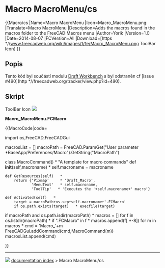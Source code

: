 # Macro MacroMenu/cs
{{Macro/cs
|Name=Macro MacroMenu
|Icon=Macro_MacroMenu.png
|Translate=Macro MacroMenu
|Description=Adds the macros found in the macros folder to the FreeCAD Macros menu
|Author=Yorik
|Version=1.0
|Date=2014-08-07
|FCVersion=All
|Download=[https   *//www.freecadweb.org/wiki/images/1/1e/Macro_MacroMenu.png ToolBar Icon]
}}


<div class="mw-translate-fuzzy">

## Popis

Tento kód byl součástí modulu [Draft Workbench](Draft_Workbench/cs.md) a byl odstraněn cf [issue \#490](http   *//freecadweb.org/tracker/view.php?id=490).


</div>

## Skript

ToolBar Icon ![](images/Macro_MacroMenu.png )

**Macro\_MacroMenu.FCMacro**


{{MacroCode|code=

import os,FreeCAD,FreeCADGui
 
macrosList = []
macroPath = FreeCAD.ParamGet("User parameter   *BaseApp/Preferences/Macro").GetString("MacroPath") 
 
class MacroCommand()   *
    "A template for macro commands"
    def __init__(self,macroname)   *
        self.macroname = macroname
 
    def GetResources(self)   *
        return {'Pixmap'     * 'Draft_Macro',
                'MenuText'   * self.macroname,
                'ToolTip'   * 'Executes the '+self.macroname+' macro'}
 
    def Activated(self)   *
        target = macroPath+os.sep+self.macroname+'.FCMacro'
        if os.path.exists(target)   * execfile(target)
            
if macroPath and os.path.isdir(macroPath)   *
    macros = []
    for f in os.listdir(macroPath)   *
        if ".FCMacro" in f   *
            macros.append(f[   *-8])
    for m in macros   *
        cmd = 'Macro_'+m
        FreeCADGui.addCommand(cmd,MacroCommand(m))
        macrosList.append(cmd)

}}



---
![](images/Right_arrow.png) [documentation index](../README.md) > Macro MacroMenu/cs
